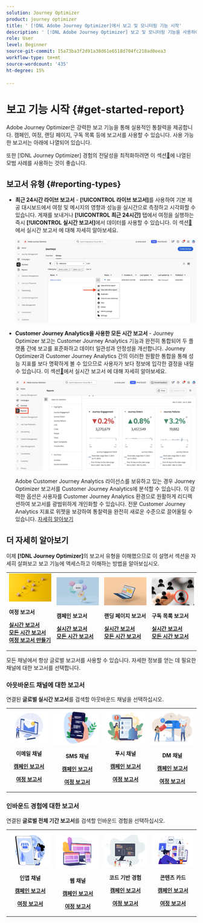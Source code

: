 ```yaml
---
solution: Journey Optimizer
product: journey optimizer
title: ' [!DNL Adobe Journey Optimizer]에서 보고 및 모니터링 기능 시작'
description: ' [!DNL Adobe Journey Optimizer] 보고 및 모니터링 기능을 사용하여 작업하는 방법을 알아봅니다.'
role: User
level: Beginner
source-git-commit: 15a73ba3f2d91a38d61e6518d704fc218ad0eea3
workflow-type: tm+mt
source-wordcount: '435'
ht-degree: 15%

---
```


# 보고 기능 시작 {#get-started-report}

Adobe Journey Optimizer은 강력한 보고 기능을 통해 실용적인 통찰력을 제공합니다. 캠페인, 여정, 랜딩 페이지, 구독 목록 등에 보고서를 사용할 수 있습니다. 사용 가능한 보고서는 아래에 나열되어 있습니다.

또한 [!DNL Journey Optimizer] 경험의 전달성을 최적화하려면 이 섹션[&#128279;](deliverability.md)에 나열된 모범 사례를 사용하는 것이 좋습니다.


## 보고서 유형 {#reporting-types}

* **최근 24시간 라이브 보고서** - **[!UICONTROL 라이브 보고서]**&#x200B;를 사용하여 기본 제공 대시보드에서 여정 및 메시지의 영향과 성능을 실시간으로 측정하고 시각화할 수 있습니다. 게재를 보내거나 **[!UICONTROL 최근 24시간]** 탭에서 여정을 실행하는 즉시 **[!UICONTROL 실시간 보고서]**&#x200B;에서 데이터를 사용할 수 있습니다. 이 섹션[&#128279;](live-report.md)에서 실시간 보고서 에 대해 자세히 알아보세요.

  ![](assets/report_journey.png)


* **Customer Journey Analytics을 사용한 모든 시간 보고서** - Journey Optimizer 보고는 Customer Journey Analytics 기능과 완전히 통합되어 두 플랫폼 간에 보고를 표준화하고 데이터 일관성과 안정성을 개선합니다. Journey Optimizer과 Customer Journey Analytics 간의 이러한 원활한 통합을 통해 성능 지표를 보다 명확하게 볼 수 있으므로 사용자가 보다 정보에 입각한 결정을 내릴 수 있습니다. 이 섹션[&#128279;](report-gs-cja.md)에서 실시간 보고서 에 대해 자세히 알아보세요.

  ![](assets/gs-cja-report-1.png)

  Adobe Customer Journey Analytics 라이선스를 보유하고 있는 경우 Journey Optimizer 보고서를 Customer Journey Analytics에 분석할 수 있습니다. 이 강력한 옵션은 사용자를 Customer Journey Analytics 환경으로 원활하게 리디렉션하여 보고서를 광범위하게 개인화할 수 있습니다. 전문 Customer Journey Analytics 지표로 위젯을 보강하여 통찰력을 완전히 새로운 수준으로 끌어올릴 수 있습니다. [자세히 알아보기](report-cja-manage.md)


## 더 자세히 알아보기

이제 **[!DNL Journey Optimizer]**&#x200B;의 보고서 유형을 이해했으므로 이 설명서 섹션을 자세히 살펴보고 보고 기능에 액세스하고 이해하는 방법을 알아보십시오.


<table style="table-layout:fixed"><tr style="border: 0;">
<td>
<img alt="여정 보고서" src="../assets/do-not-localize/start-journey.jpeg">
<div>
<p><strong>여정 보고서</strong></p>
</div>
<div>
<a href="journey-live-report.md"><strong>실시간 보고서</strong></a>
</div>
<div>
<a href="journey-global-report-cja.md"><strong>모든 시간 보고서</strong></a>
</div>
<div>
<a href="sharing-overview.md"><strong>여정 보고서 만들기</strong></a>
</div>
<p>
<p>
</td>
<td>
<img alt="캠페인 보고서" src="../assets/do-not-localize/start-campaign.jpeg">
<div>
<p><strong>캠페인 보고서</strong></p>
</div>
<div>
<a href="campaign-live-report.md"><strong>실시간 보고서</strong></a>
</div>
<div>
<a href="campaign-global-report-cja.md"><strong>모든 시간 보고서</strong></a>
</div>
<p>
<p>
</td>
<td>
<img alt="랜딩 페이지 보고서" src="../assets/do-not-localize/start-interface.jpeg">
<div>
<p><strong>랜딩 페이지 보고서</strong></p>
</div>
<div>
<a href="lp-report-live.md"><strong>실시간 보고서</strong></a>
</div>
<div>
<a href="lp-report-global-cja.md"><strong>모든 시간 보고서</strong></a>
</div>
<p>
<p>
</td>
<td>
<img alt="구독 목록 보고서" src="../assets/do-not-localize/role.jpg">
<div>
<p><strong>구독 목록 보고서</strong></p>
</div>
<div>
<a href="subscription-report-live.md"><strong>실시간 보고서</strong></a>
</div>
<div>
<a href="subscription-report-global-cja.md"><strong>모든 시간 보고서</strong></a>
</div>
<p>
<p>
</td>
</tr></table>


모든 채널에서 항상 글로벌 보고서를 사용할 수 있습니다. 자세한 정보를 얻는 데 필요한 채널에 대한 보고서를 선택합니다.

### 아웃바운드 채널에 대한 보고서

연결된 **글로벌 실시간 보고서**&#x200B;를 검색할 아웃바운드 채널을 선택하십시오.

<table style="table-layout:fixed"><tr style="border: 0;">
<td><img alt="이메일" src="../channels/assets/do-not-localize/email.png">
<div align="center"><p><strong>이메일 채널</strong></p><p><a href="campaign-global-report-cja-email.md"><strong>캠페인 보고서</strong></a></p><p><a href="journey-global-report-cja-email.md"><strong>여정 보고서</strong></a></p></div></td>
<td><a href="campaign-global-report-cja-sms.md"><img alt="sms" src="../channels/assets/do-not-localize/sms.png"></a>
<div align="center"><p><strong>SMS 채널</strong></p><p><a href="campaign-global-report-cja-sms.md"><strong>캠페인 보고서</strong></a></p><p><a href="journey-global-report-cja-sms.md"><strong>여정 보고서</strong></a></p></div></td>
<td><a href="campaign-global-report-cja-push.md"><img alt="푸시" src="../channels/assets/do-not-localize/push.png"></a>
<div align="center"><p><strong>푸시 채널</strong></p><p><a href="campaign-global-report-cja-push.md"><strong>캠페인 보고서</strong></a></p><p><a href="journey-global-report-cja-push.md"><strong>여정 보고서</strong></a></p></div></td>
<td><a href="campaign-global-report-cja-direct.md"><img alt="다이렉트 메일" src="../channels/assets/do-not-localize/direct-mail.jpg"></a>
<div align="center"><p><strong>DM 채널</strong></p><p><a href="campaign-global-report-cja-direct.md"><strong>캠페인 보고서</strong></a></p><p><a href="journey-global-report-cja-direct.md"><strong>여정 보고서</strong></a></p></div></td>
</tr></table>

### 인바운드 경험에 대한 보고서

연결된 **글로벌 전체 기간 보고서**&#x200B;를 검색할 인바운드 경험을 선택하십시오.

<table style="table-layout:fixed"><tr style="border: 0;">
<td><img alt="인앱" src="../channels/assets/do-not-localize/inapp.jpg">
<div align="center"><p><strong>인앱 채널</strong></p><p><a href="campaign-global-report-cja-inapp.md"><strong>캠페인 보고서</strong></a></p><p><a href="journey-global-report-cja-inapp.md"><strong>여정 보고서</strong></a></p></div></td>
<td><p><img alt="웹" src="../channels/assets/do-not-localize/web.jpg"></p>
<div align="center"><p><strong>웹 채널</strong></p><p><a href="campaign-global-report-cja-web.md"><strong>캠페인 보고서</strong></a></p><p><a href="journey-global-report-cja-web.md"><strong>여정 보고서</strong></a></p></div></td>
<td><img alt="코드 기반 경험" src="../channels/assets/do-not-localize/code.png">
<div align="center"><p><strong>코드 기반 경험</strong></p><p><a href="campaign-global-report-cja-code.md"><strong>캠페인 보고서</strong></a></p><p><a href="campaign-global-report-cja-code.md"><strong>여정 보고서</strong></a></p></div></td>
<td><img alt="콘텐츠 카드" src="../channels/assets/do-not-localize/cards.png">
<div align="center"><p><strong>콘텐츠 카드</strong></p><p><a href="campaign-global-report-cja-content.md"><strong>캠페인 보고서</strong></a></p><p><a href="journey-global-report-cja-content.md"><strong>여정 보고서</strong></a></p></div></td>
</tr></table>
